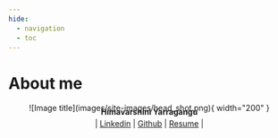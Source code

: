 ```yaml
---
hide:
  - navigation
  - toc
---
```

# About me

<figure markdown="1" style="margin:0 auto; text-align: center;">
![Image title](images/site-images/head_shot.png){ width="200" }
</figure>

<p style="text-align: center; margin-top:-10px;"><b>Himavarshini Yarragangu</b></p>

<p style="text-align: center;margin-top:-10px;">| <a href="https://www.linkedin.com/in/himavarshini-yarragangu" target = "_blank">Linkedin</a> | <a href="https://www.github.com/himavarshini" target = "_blank">Github</a> | <a href="https://drive.google.com/file/d/1-NoZUSu7PhKZQMIxxMUIfc8-6GR9WWF6/view?usp=sharing" target = "_blank">Resume</a> |</p>
